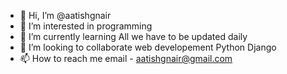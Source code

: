- 👋 Hi, I’m @aatishgnair
- 👀 I’m interested in  programming
- 🌱 I’m currently learning All we have to be updated daily
- 💞️ I’m looking to collaborate web developement Python Django
- 📫 How to reach me email - aatishgnair@gmail.com

<!---
aatishgnair/aatishgnair is a ✨ special ✨ repository because its `README.md` (this file) appears on your GitHub profile.
You can click the Preview link to take a look at your changes.
--->
